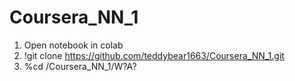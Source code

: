# Coursera_NN_1
1) Open notebook in colab
2) !git clone https://github.com/teddybear1663/Coursera_NN_1.git
3) %cd /Coursera_NN_1/W?A?
